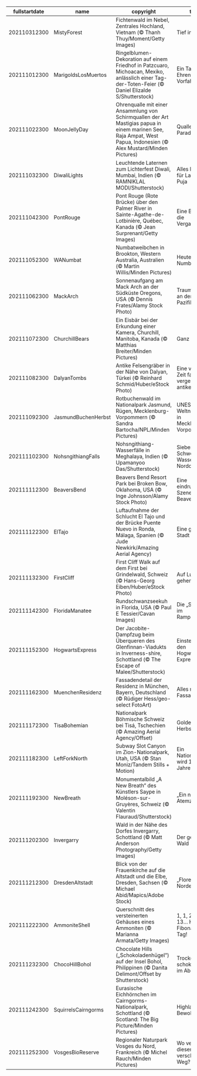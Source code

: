 |fullstartdate|name|copyright|title|image|
|--|--|--|--|--|
202110312300|MistyForest|Fichtenwald im Nebel, Zentrales Hochland, Vietnam (© Thanh Thuy/Moment/Getty Images)|Tief im Wald|![](/de-DE/2021/11/202110312300MistyForest.jpg)|
202111012300|MarigoldsLosMuertos|Ringelblumen-Dekoration auf einem Friedhof in Patzcuaro, Michoacan, Mexiko, anlässlich einer Tag-der-Toten-Feier (© Daniel Elizalde S/Shutterstock)|Ein Tag zu Ehren der Vorfahren|![](/de-DE/2021/11/202111012300MarigoldsLosMuertos.jpg)|
202111022300|MoonJellyDay|Ohrenqualle mit einer Ansammlung von Schirmquallen der Art Mastigias papua in einem marinen See, Raja Ampat, West Papua, Indonesien (© Alex Mustard/Minden Pictures)|Quallen-Parade|![](/de-DE/2021/11/202111022300MoonJellyDay.jpg)|
202111032300|DiwaliLights|Leuchtende Laternen zum Lichterfest Diwali, Mumbai, Indien (© RAMNIKLAL MODI/Shutterstock)|Alles leuchtet für Lakshmi Puja|![](/de-DE/2021/11/202111032300DiwaliLights.jpg)|
202111042300|PontRouge|Pont Rouge (Rote Brücke) über den Palmer River in Sainte-Agathe-de-Lotbinière, Québec, Kanada (© Jean Surprenant/Getty Images)|Eine Brücke in die Vergangenheit|![](/de-DE/2021/11/202111042300PontRouge.jpg)|
202111052300|WANumbat|Numbatweibchen in Brookton, Western Australia, Australien (© Martin Willis/Minden Pictures)|Heute ist Numbat-Tag!|![](/de-DE/2021/11/202111052300WANumbat.jpg)|
202111062300|MackArch|Sonnenaufgang am Mack Arch an der Südküste Oregons, USA (© Dennis Frates/Alamy Stock Photo)|Traumkulisse an der US-Pazifikküste|![](/de-DE/2021/11/202111062300MackArch.jpg)|
202111072300|ChurchillBears|Ein Eisbär bei der Erkundung einer Kamera, Churchill, Manitoba, Kanada (© Matthias Breiter/Minden Pictures)|Ganz nah dran|![](/de-DE/2021/11/202111072300ChurchillBears.jpg)|
202111082300|DalyanTombs|Antike Felsengräber in der Nähe von Dalyan, Türkei (© Reinhard Schmid/Huber/eStock Photo)|Eine von der Zeit fast vergessene antike Stadt|![](/de-DE/2021/11/202111082300DalyanTombs.jpg)|
202111092300|JasmundBuchenHerbst|Rotbuchenwald im Nationalpark Jasmund, Rügen, Mecklenburg-Vorpommern (© Sandra Bartocha/NPL/Minden Pictures)|UNESCO-Weltnaturerbe in Mecklenburg-Vorpommern|![](/de-DE/2021/11/202111092300JasmundBuchenHerbst.jpg)|
202111102300|NohsngithiangFalls|Nohsngithiang-Wasserfälle in Meghalaya, Indien (© Upamanyoo Das/Shutterstock)|Sieben-Schwestern-Wasserfälle in Nordostindien|![](/de-DE/2021/11/202111102300NohsngithiangFalls.jpg)|
202111112300|BeaversBend|Beavers Bend Resort Park bei Broken Bow, Oklahoma, USA (© Inge Johnsson/Alamy Stock Photo)|Eine eindrucksvolle Szene aus Beavers Bend|![](/de-DE/2021/11/202111112300BeaversBend.jpg)|
202111122300|ElTajo|Luftaufnahme der Schlucht El Tajo und der Brücke Puente Nuevo in Ronda, Málaga, Spanien (© Jude Newkirk/Amazing Aerial Agency)|Eine geteilte Stadt|![](/de-DE/2021/11/202111122300ElTajo.jpg)|
202111132300|FirstCliff|First Cliff Walk auf dem First bei Grindelwald, Schweiz (© Hans-Georg Eiben/Huber/eStock Photo)|Auf Luft gehen|![](/de-DE/2021/11/202111132300FirstCliff.jpg)|
202111142300|FloridaManatee|Rundschwanzseekuh in Florida, USA (© Paul E Tessier/Cavan Images)|Die „Seekuh” im Rampenlicht|![](/de-DE/2021/11/202111142300FloridaManatee.jpg)|
202111152300|HogwartsExpress|Der Jacobite-Dampfzug beim Überqueren des Glenfinnan-Viadukts in Inverness-shire, Schottland (© The Escape of Malee/Shutterstock)|Einsteigen in den Hogwarts-Express|![](/de-DE/2021/11/202111152300HogwartsExpress.jpg)|
202111162300|MuenchenResidenz|Fassadendetail der Residenz in München, Bayern, Deutschland (© Rüdiger Hess/geo-select FotoArt)|Alles nur Fassade?|![](/de-DE/2021/11/202111162300MuenchenResidenz.jpg)|
202111172300|TisaBohemian|Nationalpark Böhmische Schweiz bei Tisá, Tschechien (© Amazing Aerial Agency/Offset)|Goldener Herbst|![](/de-DE/2021/11/202111172300TisaBohemian.jpg)|
202111182300|LeftForkNorth|Subway Slot Canyon im Zion-Nationalpark, Utah, USA (© Stan Moniz/Tandem Stills + Motion)|Ein Nationalpark wird 102 Jahre alt|![](/de-DE/2021/11/202111182300LeftForkNorth.jpg)|
202111192300|NewBreath|Monumentalbild „A New Breath“ des Künstlers Saype in Moléson-sur-Gruyères, Schweiz (© Valentin Flauraud/Shutterstock)|„Ein neuer Atemzug“|![](/de-DE/2021/11/202111192300NewBreath.jpg)|
202111202300|Invergarry|Wald in der Nähe des Dorfes Invergarry, Schottland (© Matt Anderson Photography/Getty Images)|Der gefrorene Wald|![](/de-DE/2021/11/202111202300Invergarry.jpg)|
202111212300|DresdenAltstadt|Blick von der Frauenkirche auf die Altstadt und die Elbe, Dresden, Sachsen (© Michael Abid/Mapics/Adobe Stock)|„Florenz des Nordens“|![](/de-DE/2021/11/202111212300DresdenAltstadt.jpg)|
202111222300|AmmoniteShell|Querschnitt des versteinerten Gehäuses eines Ammoniten (© Marianna Armata/Getty Images)|1, 1, 2, 3, 5, 8, 13… Heute ist Fibonacci-Tag!|![](/de-DE/2021/11/202111222300AmmoniteShell.jpg)|
202111232300|ChocoHillBohol|Chocolate Hills („Schokoladenhügel“) auf der Insel Bohol, Philippinen (© Danita Delimont/Offset by Shutterstock)|Trocken und schokoladig im Abgang|![](/de-DE/2021/11/202111232300ChocoHillBohol.jpg)|
202111242300|SquirrelsCairngorms|Eurasische Eichhörnchen im Cairngorms-Nationalpark, Schottland (© Scotland: The Big Picture/Minden Pictures)|Highlands-Bewohner|![](/de-DE/2021/11/202111242300SquirrelsCairngorms.jpg)|
202111252300|VosgesBioReserve|Regionaler Naturpark Vosges du Nord, Frankreich (© Michel Rauch/Minden Pictures)|Wo verläuft dieser verschneite Weg?|![](/de-DE/2021/11/202111252300VosgesBioReserve.jpg)|
